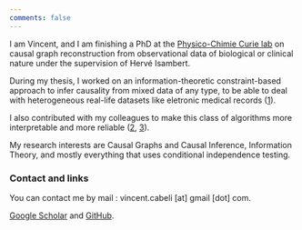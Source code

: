 ```yaml
---
comments: false
---
```



I am Vincent, and I am finishing a PhD at the [Physico-Chimie Curie lab](https://science.institut-curie.org/research/multiscale-physics-biology-chemistry/umr168-physical-chemistry/) on causal graph reconstruction from observational data of biological or clinical nature under the supervision of Hervé Isambert.

During my thesis, I worked on an information-theoretic constraint-based approach to infer causality from mixed data of any type, to be able to deal with heterogeneous real-life datasets like eletronic medical records ([1](https://journals.plos.org/ploscompbiol/article?id=10.1371/journal.pcbi.1007866&rev=2)).

I also contributed with my colleagues to make this class of algorithms more interpretable and more reliable ([2](https://proceedings.neurips.cc/paper/2019/hash/e6872f5bbe75073f8c7cfb93de7f6f3a-Abstract.html), [3](https://why21.causalai.net/papers/WHY21_24.pdf)).

My research interests are Causal Graphs and Causal Inference, Information Theory, and mostly everything that uses conditional independence testing.

### Contact and links
You can contact me by mail : vincent.cabeli [at] gmail [dot] com.

[Google Scholar](https://scholar.google.fr/citations?user=VB7-cjMAAAAJ) and [GitHub](https://github.com/vcabeli/).
